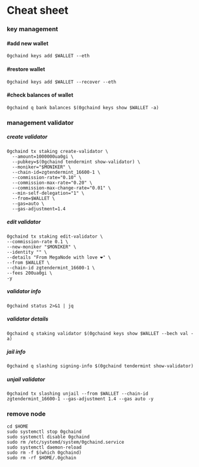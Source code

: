 # Cheat sheet

### key management
#### #add new wallet
```
0gchaind keys add $WALLET --eth
```
#### #restore wallet
```
0gchaind keys add $WALLET --recover --eth
```

#### #check balances of wallet
```
0gchaind q bank balances $(0gchaind keys show $WALLET -a)
```

### management validator
##### create validator
```
0gchaind tx staking create-validator \
  --amount=1000000ua0gi \
  --pubkey=$(0gchaind tendermint show-validator) \
  --moniker="$MONIKER" \
  --chain-id=zgtendermint_16600-1 \
  --commission-rate="0.10" \
  --commission-max-rate="0.20" \
  --commission-max-change-rate="0.01" \
  --min-self-delegation="1" \
  --from=$WALLET \
  --gas=auto \
  --gas-adjustment=1.4
```
##### edit validator
```
0gchaind tx staking edit-validator \
--commission-rate 0.1 \
--new-moniker "$MONIKER" \
--identity "" \
--details "From MegaNode with love ❤️" \
--from $WALLET \
--chain-id zgtendermint_16600-1 \
--fees 200ua0gi \
-y 
```
##### validator info
```
0gchaind status 2>&1 | jq
```

##### validator details
```
0gchaind q staking validator $(0gchaind keys show $WALLET --bech val -a) 
```

##### jail info
```
0gchaind q slashing signing-info $(0gchaind tendermint show-validator) 
```
##### unjail validator
```
0gchaind tx slashing unjail --from $WALLET --chain-id zgtendermint_16600-1 --gas-adjustment 1.4 --gas auto -y
```
### remove node

```
cd $HOME
sudo systemctl stop 0gchaind
sudo systemctl disable 0gchaind
sudo rm /etc/systemd/system/0gchaind.service
sudo systemctl daemon-reload
sudo rm -f $(which 0gchaind)
sudo rm -rf $HOME/.0gchain
```



